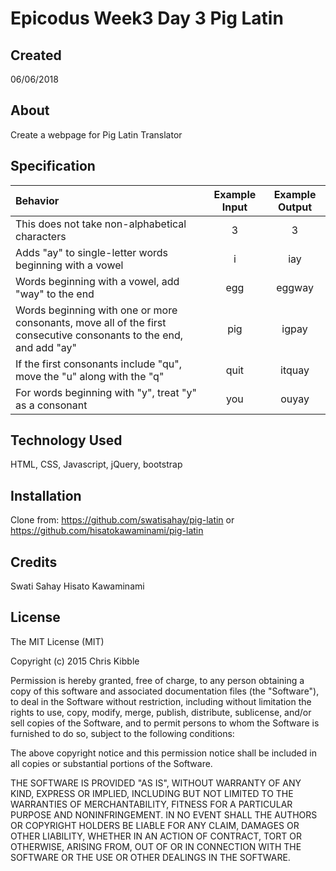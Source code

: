 # Epicodus Week3 Day 3 Pig Latin

## Created

06/06/2018

## About

Create a webpage for Pig Latin Translator

## Specification


|Behavior|Example Input|Example Output|
|:--------|:-------------:|:--------------:|
|This does not take non-alphabetical characters |3|3
|Adds "ay" to single-letter words beginning with a vowel|i|iay
|Words beginning with a vowel, add "way" to the end|egg|eggway
|Words beginning with one or more consonants, move all of the first consecutive consonants to the end, and add "ay"|pig|igpay
|If the first consonants include "qu", move the "u" along with the "q"|quit|itquay
|For words beginning with "y", treat "y" as a consonant|you|ouyay

## Technology Used

HTML, CSS, Javascript, jQuery, bootstrap

## Installation
Clone from: https://github.com/swatisahay/pig-latin
or https://github.com/hisatokawaminami/pig-latin

## Credits
Swati Sahay
Hisato Kawaminami


## License

The MIT License (MIT)

Copyright (c) 2015 Chris Kibble

Permission is hereby granted, free of charge, to any person obtaining a copy of this software and associated documentation files (the "Software"), to deal in the Software without restriction, including without limitation the rights to use, copy, modify, merge, publish, distribute, sublicense, and/or sell copies of the Software, and to permit persons to whom the Software is furnished to do so, subject to the following conditions:

The above copyright notice and this permission notice shall be included in all copies or substantial portions of the Software.

THE SOFTWARE IS PROVIDED "AS IS", WITHOUT WARRANTY OF ANY KIND, EXPRESS OR IMPLIED, INCLUDING BUT NOT LIMITED TO THE WARRANTIES OF MERCHANTABILITY, FITNESS FOR A PARTICULAR PURPOSE AND NONINFRINGEMENT. IN NO EVENT SHALL THE AUTHORS OR COPYRIGHT HOLDERS BE LIABLE FOR ANY CLAIM, DAMAGES OR OTHER LIABILITY, WHETHER IN AN ACTION OF CONTRACT, TORT OR OTHERWISE, ARISING FROM, OUT OF OR IN CONNECTION WITH THE SOFTWARE OR THE USE OR OTHER DEALINGS IN THE SOFTWARE.
